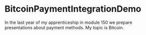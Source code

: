 # BitcoinPaymentIntegrationDemo
In the last year of my apprenticeship in module 150 we prepare presentations about payment methods. My topic is Bitcoin.
